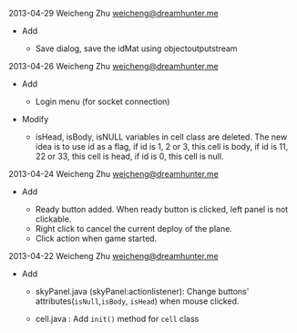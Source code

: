 2013-04-29 Weicheng Zhu <weicheng@dreamhunter.me>

- Add

	* Save dialog, save the idMat using objectoutputstream

2013-04-26 Weicheng Zhu <weicheng@dreamhunter.me>

- Add

	* Login menu (for socket connection)

- Modify
	
	* isHead, isBody, isNULL variables in cell class are deleted. The new idea is to use id as a flag, if id is 1, 2 or 3, this cell is body, 
	if id is 11, 22 or 33, this cell is head, if id is 0, this cell is null. 
	

2013-04-24 Weicheng Zhu <weicheng@dreamhunter.me>

- Add

	* Ready button added. When ready button is clicked, left panel is not clickable.
	* Right click to cancel the current deploy of the plane.
	* Click action when game started.

2013-04-22  Weicheng Zhu  <weicheng@dreamhunter.me>

- Add

    * skyPanel.java (skyPanel:actionlistener): Change buttons' attributes(`isNull`,`isBody`, `isHead`) when mouse clicked.

    * cell.java : Add `init()` method for `cell` class
